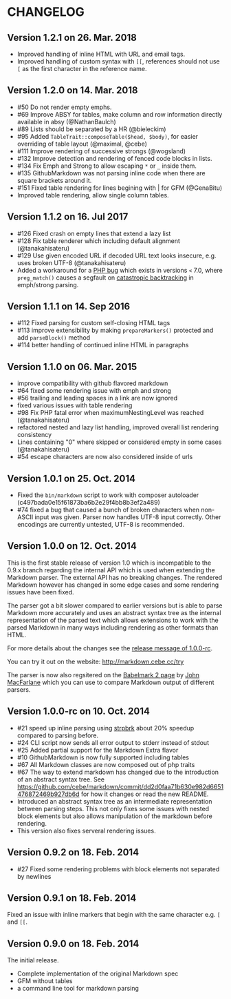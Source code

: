 CHANGELOG
=========

Version 1.2.1 on 26. Mar. 2018
------------------------------

- Improved handling of inline HTML with URL and email tags.
- Improved handling of custom syntax with `[[`, references should not use `[` as the first character in the reference name.

Version 1.2.0 on 14. Mar. 2018
------------------------------

- #50 Do not render empty emphs.
- #69 Improve ABSY for tables, make column and row information directly available in absy (@NathanBaulch)
- #89 Lists should be separated by a HR (@bieleckim)
- #95 Added `TableTrait::composeTable($head, $body)`, for easier overriding of table layout (@maximal, @cebe)
- #111 Improve rendering of successive strongs (@wogsland)
- #132 Improve detection and rendering of fenced code blocks in lists.
- #134 Fix Emph and Strong to allow escaping `*` or `_` inside them.
- #135 GithubMarkdown was not parsing inline code when there are square brackets around it.
- #151 Fixed table rendering for lines begining with | for GFM (@GenaBitu)
- Improved table rendering, allow single column tables.

Version 1.1.2 on 16. Jul 2017
-----------------------------

- #126 Fixed crash on empty lines that extend a lazy list
- #128 Fix table renderer which including default alignment (@tanakahisateru)
- #129  Use given encoded URL if decoded URL text looks insecure, e.g. uses broken UTF-8 (@tanakahisateru)
- Added a workaround for a [PHP bug](https://bugs.php.net/bug.php?id=45735) which exists in versions `<` 7.0, where `preg_match()` causes a segfault
  on [catastropic backtracking][] in emph/strong parsing.
  
[catastropic backtracking]: http://www.regular-expressions.info/catastrophic.html

Version 1.1.1 on 14. Sep 2016
-----------------------------

- #112 Fixed parsing for custom self-closing HTML tags
- #113 improve extensibility by making `prepareMarkers()` protected and add `parseBlock()` method
- #114 better handling of continued inline HTML in paragraphs

Version 1.1.0 on 06. Mar. 2015
------------------------------

- improve compatibility with github flavored markdown
- #64 fixed some rendering issue with emph and strong
- #56 trailing and leading spaces in a link are now ignored
- fixed various issues with table rendering
- #98 Fix PHP fatal error when maximumNestingLevel was reached (@tanakahisateru)
- refactored nested and lazy list handling, improved overall list rendering consistency
- Lines containing "0" where skipped or considered empty in some cases (@tanakahisateru)
- #54 escape characters are now also considered inside of urls

Version 1.0.1 on 25. Oct. 2014
------------------------------

- Fixed the `bin/markdown` script to work with composer autoloader (c497bada0e15f61873ba6b2e29f4bb8b3ef2a489)
- #74 fixed a bug that caused a bunch of broken characters when non-ASCII input was given. Parser now handles UTF-8 input correctly. Other encodings are currently untested, UTF-8 is recommended.

Version 1.0.0 on 12. Oct. 2014
------------------------------

This is the first stable release of version 1.0 which is incompatible to the 0.9.x branch regarding the internal API which is used when extending the Markdown parser. The external API has no breaking changes. The rendered Markdown however has changed in some edge cases and some rendering issues have been fixed.

The parser got a bit slower compared to earlier versions but is able to parse Markdown more accurately and uses an abstract syntax tree as the internal representation of the parsed text which allows extensions to work with the parsed Markdown in many ways including rendering as other formats than HTML.

For more details about the changes see the [release message of 1.0.0-rc](https://github.com/cebe/markdown/releases/tag/1.0.0-rc).

You can try it out on the website: <http://markdown.cebe.cc/try>

The parser is now also regsitered on the [Babelmark 2 page](http://johnmacfarlane.net/babelmark2/?normalize=1&text=Hello+**World**!) by [John MacFarlane](http://johnmacfarlane.net/) which you can use to compare Markdown output of different parsers.

Version 1.0.0-rc on 10. Oct. 2014
---------------------------------

- #21 speed up inline parsing using [strpbrk](http://www.php.net/manual/de/function.strpbrk.php) about 20% speedup compared to parsing before.
- #24 CLI script now sends all error output to stderr instead of stdout
- #25 Added partial support for the Markdown Extra flavor
- #10 GithubMarkdown is now fully supported including tables
- #67 All Markdown classes are now composed out of php traits
- #67 The way to extend markdown has changed due to the introduction of an abstract syntax tree. See https://github.com/cebe/markdown/commit/dd2d0faa71b630e982d6651476872469b927db6d for how it changes or read the new README.
- Introduced an abstract syntax tree as an intermediate representation between parsing steps.
  This not only fixes some issues with nested block elements but also allows manipulation of the markdown
  before rendering.
- This version also fixes serveral rendering issues.

Version 0.9.2 on 18. Feb. 2014 
------------------------------

- #27 Fixed some rendering problems with block elements not separated by newlines

Version 0.9.1 on 18. Feb. 2014
------------------------------

Fixed an issue with inline markers that begin with the same character e.g. `[` and `[[`.

Version 0.9.0 on 18. Feb. 2014
------------------------------

The initial release.

- Complete implementation of the original Markdown spec
- GFM without tables
- a command line tool for markdown parsing
